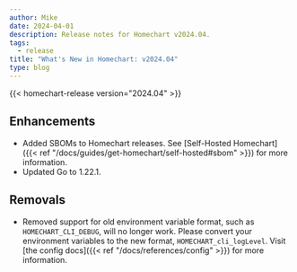 ```yaml
---
author: Mike
date: 2024-04-01
description: Release notes for Homechart v2024.04.
tags:
  - release
title: "What's New in Homechart: v2024.04"
type: blog
---
```


{{< homechart-release version="2024.04" >}}

## Enhancements

- Added SBOMs to Homechart releases.  See [Self-Hosted Homechart]({{< ref "/docs/guides/get-homechart/self-hosted#sbom" >}}) for more information.
- Updated Go to 1.22.1.

## Removals

- Removed support for old environment variable format, such as `HOMECHART_CLI_DEBUG`, will no longer work.  Please convert your environment variables to the new format, `HOMECHART_cli_logLevel`.  Visit [the config docs]({{< ref "/docs/references/config" >}}) for more information.

